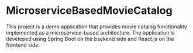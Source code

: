 # MicroserviceBasedMovieCatalog
This project is a demo application that provides movie catalog functionality implemented as a microservice-based architecture. The application is developed using Spring Boot on the backend side and React.js on the frontend side.
